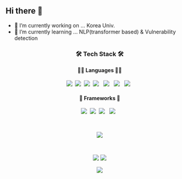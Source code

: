 ## Hi there 👋

- 🔭 I’m currently working on ... Korea Univ.
- 🌱 I’m currently learning ... NLP(transformer based) & Vulnerability detection

<h3 align="center">🛠 Tech Stack 🛠</h3>

<h4 align="center">👩‍💻 Languages 👩‍💻</h4>
<p align="center">
    <img src="https://img.shields.io/badge/Python-3776AB?style=for-the-badge&logo=python&logoColor=white"/></a>&nbsp
  <img src="https://img.shields.io/badge/c++-00599C?style=for-the-badge&logo=c%2B%2B&logoColor=white"></a>&nbsp
    <img src="https://img.shields.io/badge/C-00599C?style=for-the-badge&logo=c&logoColor=white"/></a>&nbsp <img src="https://img.shields.io/badge/html5-E34F26?style=for-the-badge&logo=html5&logoColor=white"> </a>&nbsp
  <img src="https://img.shields.io/badge/css-1572B6?style=for-the-badge&logo=css3&logoColor=white"> </a>&nbsp
  <img src="https://img.shields.io/badge/javascript-F7DF1E?style=for-the-badge&logo=javascript&logoColor=black"> </a>&nbsp
  <img src="https://img.shields.io/badge/typescript-3178C6?style=for-the-badge&logo=typescript&logoColor=black"> </a>&nbsp

 
</p>

<h4 align="center">🚀 Frameworks 🚀</h4>
<p align="center">
    <img src="https://img.shields.io/badge/PyTorch-EE4C2C?style=for-the-badge&logo=PyTorch&logoColor=white"/></a>&nbsp
    <img src="https://img.shields.io/badge/Plotly-239120?style=for-the-badge&logo=plotly&logoColor=white"/></a>&nbsp
    <img src="https://img.shields.io/badge/TensorFlow-FF6F00?style=for-the-badge&logo=Tensorflow&logoColor=white"> </a>&nbsp
    <img src="https://img.shields.io/badge/pandas-150458?style=for-the-badge&logo=pandas&logoColor=white"> </a>&nbsp
 
</p>

<br>
<p align="center">
    <img src="http://mazassumnida.wtf/api/v2/generate_badge?boj=ulysseyson">
  
</p>
<br />
<p align="center">
  <a href="https://www.kaggle.com/hwan1Park"><img src="https://road-to-kaggle-grandmaster.vercel.app/api/badges/hwan1Park/notebook"/></a>
  <a href="https://www.kaggle.com/hwan1Park"><img src="https://road-to-kaggle-grandmaster.vercel.app/api/badges/hwan1Park/discussion"/></a>
</p>

   
<p align="center">
    <a href="https://github.com/anuraghazra/github-readme-stats"><img src="https://github-readme-stats.vercel.app/api?username=ulysseyson&count_private=true&show_icons=true&theme=dracula"/></a>

</p>

